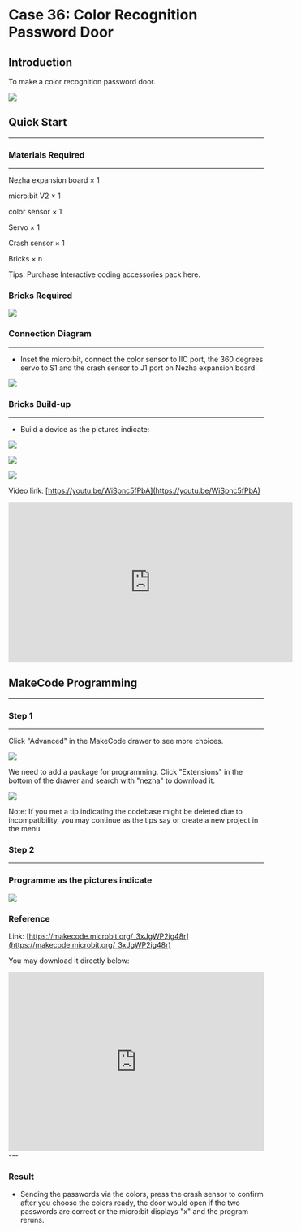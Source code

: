 # Case 36: Color Recognition Password Door

## Introduction 
To make a color recognition password door.

![](./images/case_36_01.png)

## Quick Start 

---

### Materials Required

---
Nezha expansion board × 1

micro:bit V2 × 1

color sensor  × 1

Servo  × 1

Crash sensor  × 1

Bricks × n

Tips: Purchase Interactive coding accessories pack here. 

### Bricks Required

![](./images/case_36_02.png)


### Connection Diagram 
---
- Inset the micro:bit, connect the color sensor to IIC port, the 360 degrees servo to S1 and the crash sensor to J1 port on Nezha expansion board. 


![](./images/case_36_03.png)



### Bricks Build-up 

---

- Build a device as the pictures indicate: 

![](./images/case_36_04.png)

![](./images/case_36_05.png)

![](./images/case_36_01.png)

Video link: [https://youtu.be/WiSpnc5fPbA](https://youtu.be/WiSpnc5fPbA)

<iframe width="560" height="315" src="https://www.youtube.com/embed/WiSpnc5fPbA" title="YouTube video player" frameborder="0" allow="accelerometer; autoplay; clipboard-write; encrypted-media; gyroscope; picture-in-picture" allowfullscreen></iframe>

## MakeCode Programming 

---


### Step 1

---

Click "Advanced" in the MakeCode drawer to see more choices. 

![](./images/case_01_10.png)




We need to add a package for programming. Click "Extensions" in the bottom of the drawer and search with "nezha" to download it. 

![](./images/case_03_09.png)

Note: If you met a tip indicating the codebase might be deleted due to incompatibility, you may continue as the tips say or create a new project in the menu. 

### Step 2

---

### Programme as the pictures indicate


![](./images/case_36_10.png)



### Reference

Link: [https://makecode.microbit.org/_3xJgWP2ig48r](https://makecode.microbit.org/_3xJgWP2ig48r)

You may download it directly below: 

<div style="position:relative;height:0;padding-bottom:70%;overflow:hidden;"><iframe style="position:absolute;top:0;left:0;width:100%;height:100%;" src="https://makecode.microbit.org/#pub:_3xJgWP2ig48r" frameborder="0" sandbox="allow-popups allow-forms allow-scripts allow-same-origin"></iframe></div>  
---

### Result
- Sending the passwords via the colors, press the crash sensor to confirm after you choose the colors ready, the door would open if the two passwords are correct or the micro:bit displays "x" and the program reruns. 

